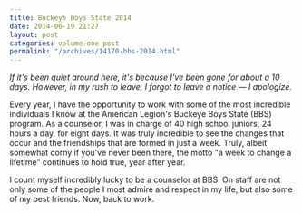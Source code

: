 ```yaml
---
title: Buckeye Boys State 2014
date: 2014-06-19 21:27
layout: post
categories: volume-one post
permalink: "/archives/14170-bbs-2014.html"
---
```



_If it's been quiet around here, it's because I've been gone for about a 10 days. However, in my rush to leave, I forgot to leave a notice &mdash; I apologize._

Every year, I have the opportunity to work with some of the most incredible individuals I know at the American Legion's Buckeye Boys State (BBS) program. As a counselor, I was in charge of 40 high school juniors, 24 hours a day, for eight days. It was truly incredible to see the changes that occur and the friendships that are formed in just a week. Truly, albeit somewhat corny if you've never been there, the motto "a week to change a lifetime" continues to hold true, year after year. 

I count myself incredibly lucky to be a counselor at BBS. On staff are not only some of the people I most admire and respect in my life, but also some of my best friends. Now, back to work. 
